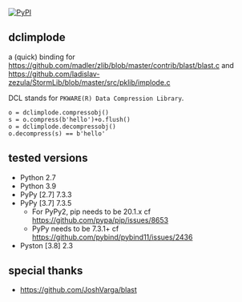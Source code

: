 [![PyPI](https://img.shields.io/pypi/v/dclimplode)](https://pypi.org/project/dclimplode/)

## dclimplode

a (quick) binding for https://github.com/madler/zlib/blob/master/contrib/blast/blast.c and https://github.com/ladislav-zezula/StormLib/blob/master/src/pklib/implode.c

DCL stands for `PKWARE(R) Data Compression Library`.

```
o = dclimplode.compressobj()
s = o.compress(b'hello')+o.flush()
o = dclimplode.decompressobj()
o.decompress(s) == b'hello'
```

## tested versions

- Python 2.7
- Python 3.9
- PyPy [2.7] 7.3.3
- PyPy [3.7] 7.3.5
    - For PyPy2, pip needs to be 20.1.x cf https://github.com/pypa/pip/issues/8653
    - PyPy needs to be 7.3.1+ cf https://github.com/pybind/pybind11/issues/2436
- Pyston [3.8] 2.3

## special thanks

- https://github.com/JoshVarga/blast

